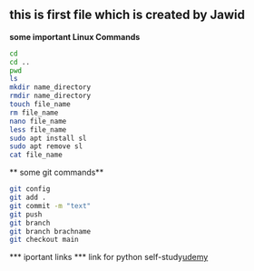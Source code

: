 ## this is first file which is created by Jawid
**some important Linux Commands**
```bash
cd 
cd ..
pwd
ls
mkdir name_directory
rmdir name_directory
touch file_name
rm file_name
nano file_name
less file_name
sudo apt install sl
sudo apt remove sl
cat file_name
```
** some git commands**

```bash
git config
git add .
git commit -m "text"
git push
git branch
git branch brachname
git checkout main
```
*** iportant links ***
link for python self-study[udemy](https://www.udemy.com/)